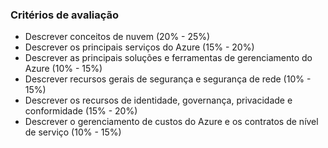 ### Critérios de avaliação
- Descrever conceitos de nuvem (20% - 25%)
- Descrever os principais serviços do Azure (15% - 20%)
- Descrever as principais soluções e ferramentas de gerenciamento do Azure (10% - 15%)
- Descrever recursos gerais de segurança e segurança de rede (10% - 15%)
- Descrever os recursos de identidade, governança, privacidade e conformidade (15% - 20%)
- Descrever o gerenciamento de custos do Azure e os contratos de nível de serviço (10% - 15%)